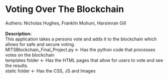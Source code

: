 <h1>Voting Over The Blockchain</h1>
Authers: Nicholas Hughes, Franklin Muhuni, Harsimran Gill<br><br>
<b>Description:</b><br>
This application takes a persons vote and adds it to the blockchain which allows for safe and secure voting.<br>
MITSBlockchain_Final_Project.py <- Has the python code that processes votes on the blockchain<br>
templates folder <- Has the HTML pages that allow for users to vote and see the results.<br>
static folder <- Has the CSS, JS and Images<br>
